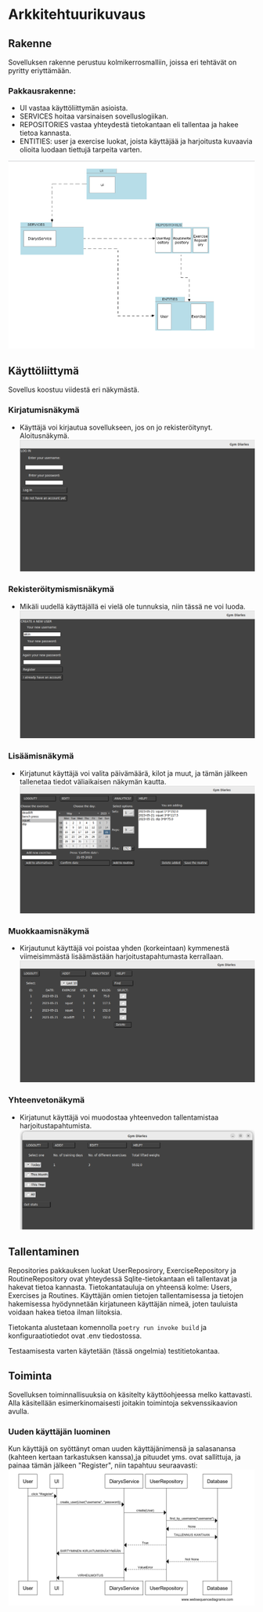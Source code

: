 # Arkkitehtuurikuvaus

## Rakenne

Sovelluksen rakenne perustuu kolmikerrosmalliin, joissa eri tehtävät on pyritty eriyttämään. 

### Pakkausrakenne:

* UI vastaa käyttöliittymän asioista.
* SERVICES hoitaa varsinaisen sovelluslogiikan.
* REPOSITORIES vastaa yhteydestä tietokantaan eli tallentaa ja hakee tietoa kannasta.
* ENTITIES: user ja exercise luokat, joista käyttäjää ja harjoitusta kuvaavia olioita luodaan tiettujä tarpeita varten.

![arkkitehtuuri_kuva](https://github.com/ollhaa/ot-harjoitustyo/blob/master/dokumentaatio/kuvat/arkkitehtuuri.png)

## Käyttöliittymä

Sovellus koostuu viidestä eri näkymästä.

### Kirjatumisnäkymä 
- Käyttäjä voi kirjautua sovellukseen, jos on jo rekisteröitynyt. Aloitusnäkymä.
![Login](https://github.com/ollhaa/ot-harjoitustyo/blob/master/dokumentaatio/kuvat/Log.png)

### Rekisteröitymismisnäkymä
- Mikäli uudellä käyttäjällä ei vielä ole tunnuksia, niin tässä ne voi luoda.
![Create](https://github.com/ollhaa/ot-harjoitustyo/blob/master/dokumentaatio/kuvat/Create_new_user.png)

### Lisäämisnäkymä
- Kirjatunut käyttäjä voi valita päivämäärä, kilot ja muut, ja tämän jälkeen tallenetaa tiedot väliaikaisen näkymän kautta.
![Add](https://github.com/ollhaa/ot-harjoitustyo/blob/master/dokumentaatio/kuvat/Add_view.png)

### Muokkaamisnäkymä
- Kirjautunut käyttäjä voi poistaa yhden (korkeintaan) kymmenestä viimeisimmästä lisäämästään harjoitustapahtumasta kerrallaan.
![Edit](https://github.com/ollhaa/ot-harjoitustyo/blob/master/dokumentaatio/kuvat/Edit_view.png)

### Yhteenvetonäkymä
- Kirjatunut käyttäjä voi muodostaa yhteenvedon tallentamistaa harjoitustapahtumista.
![Analytics](https://github.com/ollhaa/ot-harjoitustyo/blob/master/dokumentaatio/kuvat/Analytics_view.png)

## Tallentaminen

Repositories pakkauksen luokat UserReposirory, ExerciseRepository ja RoutineRepository ovat yhteydessä Sqlite-tietokantaan eli tallentavat ja hakevat tietoa kannasta. Tietokantatauluja on yhteensä kolme: Users, Exercises ja Routines. Käyttäjän omien tietojen tallentamisessa ja tietojen hakemisessa hyödynnetään kirjatuneen käyttäjän nimeä, joten tauluista voidaan hakea tietoa ilman liitoksia. 

Tietokanta alustetaan komennolla `poetry run invoke build` ja konfiguraatiotiedot ovat .env tiedostossa. 

Testaamisesta varten käytetään (tässä ongelmia) testitietokantaa.

## Toiminta

Sovelluksen toiminnallisuuksia on käsitelty käyttöohjeessa melko kattavasti. Alla käsitellään esimerkinomaisesti joitakin toimintoja sekvenssikaavion avulla.

### Uuden käyttäjän luominen

Kun käyttäjä on syöttänyt oman uuden käyttäjänimensä ja salasanansa (kahteen kertaan tarkastuksen kanssa),ja pituudet yms. ovat sallittuja, ja painaa tämän jälkeen 
"Register", niin tapahtuu seuraavasti:
![Käyttäjän luominen](https://github.com/ollhaa/ot-harjoitustyo/blob/master/dokumentaatio/kuvat/sekvenssikaavio.png)

